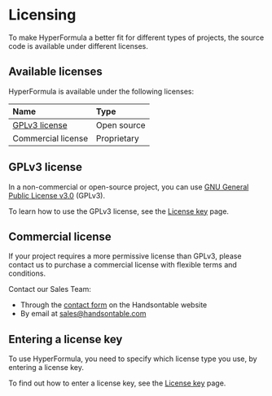 # Licensing

To make HyperFormula a better fit for different types of projects, the source code is available under different licenses.

## Available licenses

HyperFormula is available under the following licenses:


| Name                                                                                  | Type        |
|:--------------------------------------------------------------------------------------|:------------|
| [GPLv3 license](https://github.com/handsontable/hyperformula/blob/master/LICENSE.txt) | Open source |
| Commercial license                                                                    | Proprietary |

## GPLv3 license

In a non-commercial or open-source project, you can use [GNU General Public License v3.0](https://github.com/handsontable/hyperformula/blob/master/LICENSE.txt) (GPLv3).

To learn how to use the GPLv3 license, see the [License key](license-key.md#gplv3-license) page.

## Commercial license

If your project requires a more permissive license than GPLv3, please contact us to purchase a commercial license with flexible terms and conditions.

Contact our Sales Team:

* Through the [contact form](https://handsontable.com/contact?category=request_for_quotation) on the Handsontable website
* By email at [sales@handsontable.com](mailto:sales@handsontable.com)

## Entering a license key

To use HyperFormula, you need to specify which license type you use, by entering a license key.

To find out how to enter a license key, see the [License key](license-key.md) page.